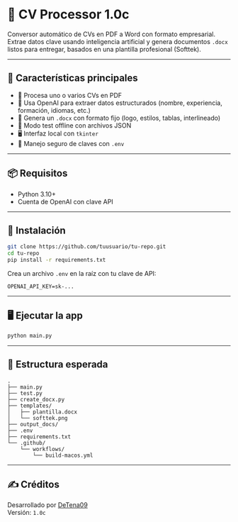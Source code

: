 # 🧠 CV Processor 1.0c

Conversor automático de CVs en PDF a Word con formato empresarial. Extrae datos clave usando inteligencia artificial y genera documentos `.docx` listos para entregar, basados en una plantilla profesional (Softtek).

---

## 🚀 Características principales

- 📄 Procesa uno o varios CVs en PDF
- 🤖 Usa OpenAI para extraer datos estructurados (nombre, experiencia, formación, idiomas, etc.)
- 📄 Genera un `.docx` con formato fijo (logo, estilos, tablas, interlineado)
- 🧪 Modo test offline con archivos JSON
- 🖥️ Interfaz local con `tkinter`
- 🔐 Manejo seguro de claves con `.env`

---

## 📦 Requisitos

- Python 3.10+
- Cuenta de OpenAI con clave API

---

## 🔧 Instalación

```bash
git clone https://github.com/tuusuario/tu-repo.git
cd tu-repo
pip install -r requirements.txt
```

Crea un archivo `.env` en la raíz con tu clave de API:

```env
OPENAI_API_KEY=sk-...
```

---

## 🖥️ Ejecutar la app

```bash
python main.py
```

---

## 📁 Estructura esperada

```
.
├── main.py
├── test.py
├── create_docx.py
├── templates/
│   ├── plantilla.docx
│   └── softtek.png
├── output_docs/
├── .env
├── requirements.txt
└── .github/
    └── workflows/
        └── build-macos.yml
```

---

## ✍️ Créditos

Desarrollado por [DeTena09](https://github.com/DeTena09)  
Versión: `1.0c`
